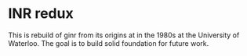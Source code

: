 # INR redux

This is rebuild of ginr from its origins at in the 1980s at the University
of Waterloo.
The goal is to build solid foundation for future work.
